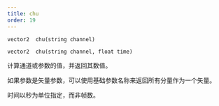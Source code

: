 ```yaml
---
title: chu
order: 19
---
```

`vector2  chu(string channel)`

`vector2  chu(string channel, float time)`

计算通道或参数的值，并返回其数值。

如果参数是矢量参数，可以使用基础参数名称来返回所有分量作为一个矢量。

时间以秒为单位指定，而非帧数。